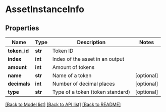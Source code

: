 # AssetInstanceInfo

## Properties
Name | Type | Description | Notes
------------ | ------------- | ------------- | -------------
**token_id** | **str** | Token ID | 
**index** | **int** | Index of the asset in an output | 
**amount** | **int** | Amount of tokens | 
**name** | **str** | Name of a token | [optional] 
**decimals** | **int** | Number of decimal places | [optional] 
**type** | **str** | Type of a token (token standard) | [optional] 

[[Back to Model list]](../README.md#documentation-for-models) [[Back to API list]](../README.md#documentation-for-api-endpoints) [[Back to README]](../README.md)

